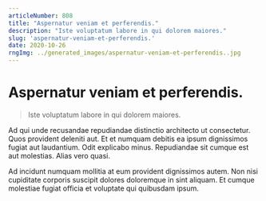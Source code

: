 ```yaml
---
articleNumber: 808
title: "Aspernatur veniam et perferendis."
description: "Iste voluptatum labore in qui dolorem maiores."
slug: 'aspernatur-veniam-et-perferendis.'
date: 2020-10-26
rngImg: ../generated_images/aspernatur-veniam-et-perferendis..jpg
---
```


# Aspernatur veniam et perferendis.

> Iste voluptatum labore in qui dolorem maiores.

Ad qui unde recusandae repudiandae distinctio architecto ut consectetur. Quos provident deleniti aut. Et et numquam debitis ea ipsum dignissimos fugiat aut laudantium. Odit explicabo minus. Repudiandae sit cumque est aut molestias. Alias vero quasi.
 Ad incidunt numquam mollitia at eum provident dignissimos autem. Non nisi cupiditate corporis suscipit dolores doloremque in sint aliquam. Et cumque molestiae fugiat officia et voluptate qui quibusdam ipsum.
